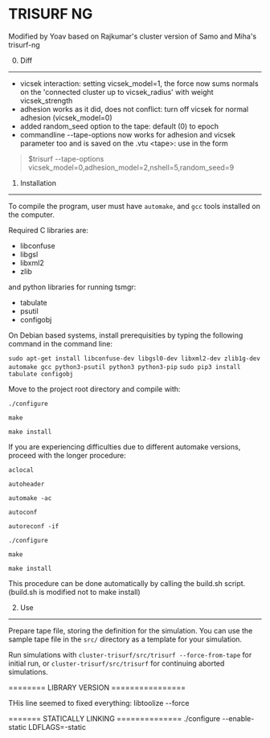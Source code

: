 TRISURF NG
==========
Modified by Yoav based on Rajkumar's cluster version of Samo and Miha's trisurf-ng

0. Diff
--------------
* vicsek interaction: setting vicsek_model=1, the force now sums normals on the 'connected cluster up to vicsek_radius' with weight vicsek_strength
* adhesion works as it did, does not conflict: turn off vicsek for normal adhesion (vicsek_model=0)
* added random_seed option to the tape: default (0) to epoch
* commandline --tape-options now works for adhesion and vicsek parameter too and is saved on the .vtu \<tape\>: use in the form
> $trisurf --tape-options vicsek_model=0,adhesion_model=2,nshell=5,random_seed=9


1. Installation
--------------

To compile the program, user must have ``automake``, and ``gcc`` tools installed on the computer.

Required C libraries are:
* libconfuse
* libgsl
* libxml2
* zlib

and python libraries for running tsmgr:
* tabulate
* psutil
* configobj

On Debian based systems, install prerequisities by typing the following command in the command line:

``sudo apt-get install libconfuse-dev libgsl0-dev libxml2-dev zlib1g-dev automake gcc python3-psutil python3 python3-pip``
``sudo pip3 install tabulate configobj``

Move to the project root directory and compile with:

``./configure``

``make``

``make install``

If you are experiencing difficulties due to different automake versions, proceed with the longer procedure:

``aclocal``

``autoheader``

``automake -ac``

``autoconf``

``autoreconf -if``

``./configure``

``make``

``make install``


This procedure can be done automatically by calling the build.sh script.
(build.sh is modified not to make install)

2. Use
------

Prepare tape file, storing the definition for the simulation. You can use the sample tape file in the ``src/`` directory as a template for your simulation.

Run simulations with ``cluster-trisurf/src/trisurf --force-from-tape`` for initial run, or ``cluster-trisurf/src/trisurf`` for continuing aborted simulations.

======== LIBRARY VERSION ================

THis line seemed to fixed everything:
libtoolize --force


======= STATICALLY LINKING ==============
./configure --enable-static LDFLAGS=-static

